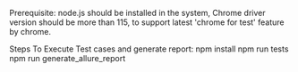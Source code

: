 Prerequisite:
node.js should be installed in the system,
Chrome driver version should be more than 115, to support latest 'chrome for test' feature by chrome.

Steps To Execute Test cases and generate report:
npm install
npm run tests
npm run generate_allure_report